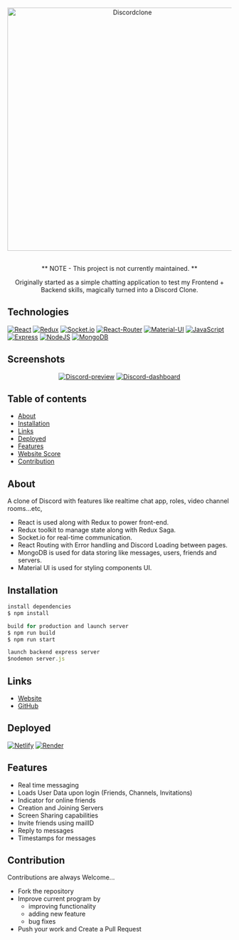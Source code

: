 
<div align="center">
  <br />
  <p>
  <a href="https://ibb.co/9gXYTYQ"><img src="https://i.ibb.co/54Dc8cb/Discordclone.jpg" width="546" alt="Discordclone" border="0"></a>
  </p>
  <br />
  ** NOTE - This project is not currently maintained. **

Originally started as a simple chatting application to test my Frontend + Backend skills, magically turned into a Discord Clone.
  </div>

## Technologies

[![React](https://img.shields.io/badge/react-%2320232a.svg?style=for-the-badge&logo=react&logoColor=%2361DAFB)](https://github.com/AkshayGowda-repo)
[![Redux](https://img.shields.io/badge/redux-%23593d88.svg?style=for-the-badge&logo=redux&logoColor=white)](https://github.com/AkshayGowda-repo)
[![Socket.io](https://img.shields.io/badge/Socket.io-black?style=for-the-badge&logo=socket.io&badgeColor=010101)](https://github.com/AkshayGowda-repo)
[![React-Router](https://img.shields.io/badge/React_Router-CA4245?style=for-the-badge&logo=react-router&logoColor=white)](https://github.com/AkshayGowda-repo)
 [![Material-UI](https://img.shields.io/badge/MUI-%230081CB.svg?style=for-the-badge&logo=mui&logoColor=white)](https://github.com/arihant-jain-09)
 [![JavaScript](https://img.shields.io/badge/JavaScript-F7DF1E?style=for-the-badge&logo=javascript&logoColor=black)](https://github.com/AkshayGowda-repo)
  [![Express](https://img.shields.io/badge/Express.js-404D59?style=for-the-badge)](https://github.com/AkshayGowda-repo)
 [![NodeJS](https://img.shields.io/badge/Node.js-43853D?style=for-the-badge&logo=node.js&logoColor=white)](https://github.com/AkshayGowda-repo) 
 [![MongoDB](https://img.shields.io/badge/MongoDB-4EA94B?style=for-the-badge&logo=mongodb&logoColor=white)](https://github.com/AkshayGowda-repo) 


## Screenshots

<div align="center">
  <a href="https://github.com/AkshayGowda-repo"><img src="https://i.ibb.co/NK92GP0/Discord-preview.png" alt="Discord-preview" border="0"></a>
<a href="https://github.com/AkshayGowda-repo"><img src="https://i.ibb.co/Vmsr3Jd/Discord-dashboard.png" alt="Discord-dashboard" border="0"></a>
 
</div>

## Table of contents

- [About](#about)
- [Installation](#installation)
- [Links](#links)
- [Deployed](#Deployed)
- [Features](#Features)
- [Website Score](#Websitescore)
- [Contribution](#Contribution)

## About

A clone of Discord with features like realtime chat app, roles, video channel rooms...etc,
- React is used along with Redux to power front-end.
- Redux toolkit to manage state along with Redux Saga.
- Socket.io for real-time communication.
- React Routing with Error handling and Discord Loading between pages.
- MongoDB is used for data storing like messages, users, friends and servers.
- Material UI is used for styling components UI.

## Installation
```js
install dependencies
$ npm install

build for production and launch server
$ npm run build
$ npm run start

launch backend express server
$nodemon server.js
```

## Links

- [Website](https://discord-ak-clone.netlify.app)
- [GitHub](https://github.com/AkshayGowda-repo/Discord-clone)

## Deployed

 [![Netlify](https://img.shields.io/badge/netlify-%23000000.svg?style=for-the-badge&logo=netlify&logoColor=#00C7B7)](https://discord-ak-clone.netlify.app)
 [![Render](https://img.shields.io/badge/Render-%46E3B7.svg?style=for-the-badge&logo=render&logoColor=white)](https://discord-ak-clone.netlify.app)

## Features
-   Real time messaging 
-   Loads User Data upon login (Friends, Channels, Invitations)
-   Indicator for online friends
-   Creation and Joining Servers
-   Screen Sharing capabilities
-   Invite friends using mailID
-   Reply to messages
-   Timestamps for messages


## Contribution
Contributions are always Welcome...

-   Fork the repository
-   Improve current program by
    -   improving functionality
    -   adding new feature
    -   bug fixes
-   Push your work and Create a Pull Request


